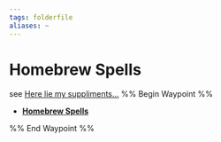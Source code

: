 ```yaml
---
tags: folderfile
aliases: ~
---
```


# Homebrew Spells

see [Here lie my suppliments...](..\..\..\MEDIA\SUPP\Here%20lie%20my%20suppliments....md)
%% Begin Waypoint %%

* **[Homebrew Spells](Homebrew%20Spells.md)**

%% End Waypoint %%
